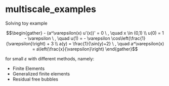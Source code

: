 # multiscale_examples

Solving toy example
```math
\begin{gather}
 - (a^\varepsilon(x) u'(x))' = 0 \ , \quad x \in (0,1) \\
 u(0) = 1 - \varepsilon \ , \quad u(1) = - \varepsilon \cos\left(\frac{1}{\varepsilon}\right) + 3 \\
a(y) = \frac{1}{\sin(y)+2} \ , \quad a^\varepsilon(x) = a\left(\frac{x}{\varepsilon}\right)
\end{gather}
```
for small $\varepsilon$ with different methods, namely:
* Finite Elements
* Generalized finite elements
* Residual free bubbles
